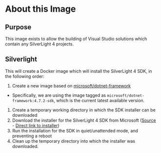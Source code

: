 # About this Image

## Purpose

This image exists to allow the building of Visual Studio solutions which contain any SilverLight 4 projects.


## Silverlight

This will create a Docker image which will install the SilverLight 4 SDK, in the following order:

1. Create a new image based on [microsoft/dotnet-framework](https://hub.docker.com/r/microsoft/dotnet-framework)
  * Specifically, we are using the image tagged as `microsoft/dotnet-framework:4.7.2-sdk`, which is the current latest available version.
1. Create a temporary working directory in which the SDK installer can be downloaded
1. Download the installer for the SilverLight 4 SDK from Microsoft ([Source](https://www.microsoft.com/en-us/download/details.aspx?id=7335) - [Direct link to installer](https://download.microsoft.com/download/F/2/C/F2CFFB78-03CF-4749-A6AE-EF60FB6FB14E/sdk/silverlight_sdk.exe))
1. Run the installation for the SDK in quiet/unattended mode, and preventing a reboot
1. Clean up the temporary directory into which the installer was downloaded.


